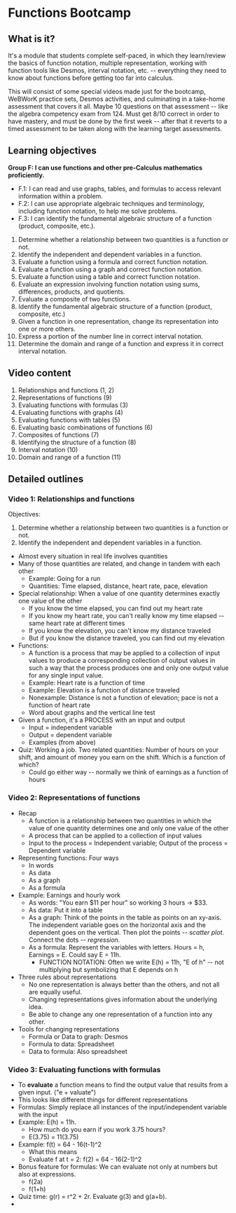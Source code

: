 # Functions Bootcamp

## What is it? 

It's a module that students complete self-paced, in which they learn/review the basics of function notation, multiple representation, working with function tools like Desmos, interval notation, etc. -- everything they need to know about functions before getting too far into calculus. 

This will consist of some special videos made just for the bootcamp, WeBWorK practice sets, Desmos activities, and culminating in a take-home assessment that covers it all. Maybe 10 questions on that assessment -- like the algebra competency exam from 124. Must get 8/10 correct in order to have mastery, and must be done by the first week -- after that it reverts to a timed assessment to be taken along with the learning target assessments. 

## Learning objectives 

**Group F: I can use functions and other pre-Calculus mathematics proficiently.** 

- F.1: I can read and use graphs, tables, and formulas to access relevant information within a problem. 
- F.2: I can use appropriate algebraic techniques and terminology, including function notation, to help me solve problems. 
- F.3: I can identify the fundamental algebraic structure of a function (product, composite, etc.). 


1. Determine whether a relationship between two quantities is a function or not. 
2. Identify the independent and dependent variables in a function. 
3. Evaluate a function using a formula and correct function notation. 
4. Evaluate a function using a graph and correct function notation. 
5. Evaluate a function using a table and correct function notation. 
6. Evaluate an expression involving function notation using sums, differences, products, and quotients. 
7. Evaluate a composite of two functions. 
8. Identify the fundamental algebraic structure of a function (product, composite, etc.)
9. Given a function in one representation, change its representation into one or more others. 
10. Express a portion of the number line in correct interval notation. 
11. Determine the domain and range of a function and express it in correct interval notation. 


## Video content 

1. Relationships and functions (1, 2) 
2. Representations of functions (9) 
3. Evaluating functions with formulas (3)
4. Evaluating functions with graphs (4) 
5. Evaluating functions with tables (5) 
6. Evaluating basic combinations of functions (6) 
7. Composites of functions (7) 
8. Identifying the structure of a function (8)
9. Interval notation (10)
10. Domain and range of a function (11) 


## Detailed outlines

### Video 1: Relationships and functions 

Objectives: 

1. Determine whether a relationship between two quantities is a function or not. 
2. Identify the independent and dependent variables in a function. 


+ Almost every situation in real life involves quantities
+ Many of those quantities are related, and change in tandem with each other 
  + Example: Going for a run
  + Quantities: Time elapsed, distance, heart rate, pace, elevation 
+ Special relationship: When a value of one quantity determines exactly one value of the other 
  + If you know the time elapsed, you can find out my heart rate
  + If you know my heart rate, you can't really know my time elapsed -- same heart rate at different times 
  + If you know the elevation, you can't know my distance traveled 
  + But if you know the distance traveled, you can find out my elevation 
+ Functions: 
  + A function is a process that may be applied to a collection of input values to produce a corresponding collection of output values in such a way that the process produces one and only one output value for any single input value.
  + Example: Heart rate is a function of time 
  + Example: Elevation is a function of distance traveled 
  + Nonexample: Distance is not a function of elevation; pace is not a function of heart rate 
  + Word about graphs and the vertical line test 
+ Given a function, it's a PROCESS with an input and output
  + Input = independent variable
  + Output = dependent variable 
  + Examples (from above)
+ Quiz: Working a job. Two related quantities: Number of hours on your shift, and amount of money you earn on the shift. Which is a function of which? 
  + Could go either way -- normally we think of earnings as a function of hours 


### Video 2: Representations of functions 

+ Recap
  + A function is a relationship between two quantities in which the value of one quantity determines one and only one value of the other 
  + A process that can be applied to a collection of input values 
  + Input to the process = Independent variable; Output of the process = Dependent variable
+ Representing functions: Four ways 
  + In words
  + As data
  + As a graph
  + As a formula
+ Example: Earnings and hourly work 
  + As words: "You earn $11 per hour" so working 3 hours -> $33. 
  + As data: Put it into a table 
  + As a graph: Think of the points in the table as points on an xy-axis. The independent variable goes on the horizontal axis and the dependent goes on the vertical. Then plot the points -- *scatter plot*. Connect the dots -- *regression*. 
  + As a formula: Represent the variables with letters. Hours = h, Earnings = E. Could say E = 11h. 
    + FUNCTION NOTATION: Often we write E(h) = 11h, "E of h" -- not multiplying but symbolizing that E depends on h
+ Three rules about representations
  + No one representation is always better than the others, and not all are equally useful. 
  + Changing representations gives information about the underlying idea. 
  + Be able to change any one representation of a function into any other. 
+ Tools for changing representations
  + Formula or Data to graph: Desmos 
  + Formula to data: Spreadsheet 
  + Data to formula: Also spreadsheet 


### Video 3: Evaluating functions with formulas 

+ To **evaluate** a function means to find the output value that results from a given input. ("e + valuate")
+ This looks like different things for different representations 
+ Formulas: Simply replace all instances of the input/independent variable with the input
+ Example: E(h) = 11h. 
  + How much do you earn if you work 3.75 hours? 
  + E(3.75) = 11(3.75)
+ Example: f(t) = 64 - 16(t-1)^2
  + What this means 
  + Evaluate f at t = 2: f(2) = 64 - 16(2-1)^2 
+ Bonus feature for formulas: We can evaluate not only at numbers but also at expressions. 
  + f(2a) 
  + f(1+h)
+ Quiz time: g(r) = r^2 + 2r. Evaluate g(3) and g(a+b). 
+ 